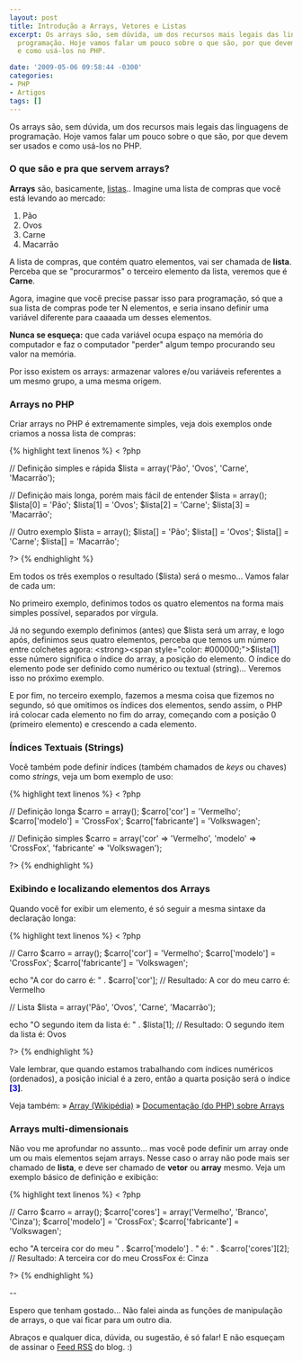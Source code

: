 ```yaml
---
layout: post
title: Introdução a Arrays, Vetores e Listas
excerpt: Os arrays são, sem dúvida, um dos recursos mais legais das linguagens de
  programação. Hoje vamos falar um pouco sobre o que são, por que devem ser usados
  e como usá-los no PHP.

date: '2009-05-06 09:58:44 -0300'
categories:
- PHP
- Artigos
tags: []
---
```

Os arrays são, sem dúvida, um dos recursos mais legais das linguagens de programação. Hoje vamos falar um pouco sobre o que são, por que devem ser usados e como usá-los no PHP.

<h3>O que são e pra que servem arrays?</h3>
<strong>Arrays</strong> são, basicamente, <span style="text-decoration: underline;">listas</span>.. Imagine uma lista de compras que você está levando ao mercado:

<ol>
<li>Pão</li>
<li>Ovos</li>
<li>Carne</li>
<li>Macarrão</li>
</ol>
A lista de compras, que contém quatro elementos, vai ser chamada de <strong>lista</strong>. Perceba que se "procurarmos" o terceiro elemento da lista, veremos que é <strong>Carne</strong>.

Agora, imagine que você precise passar isso para programação, só que a sua lista de compras pode ter N elementos, e seria insano definir uma variável diferente para caaaada um desses elementos.

<strong>Nunca se esqueça:</strong> que cada variável ocupa espaço na memória do computador e faz o computador "perder" algum tempo procurando seu valor na memória.

Por isso existem os arrays: armazenar valores e/ou variáveis referentes a um mesmo grupo, a uma mesma origem.

<h3>Arrays no PHP</h3>
Criar arrays no PHP é extremamente simples, veja dois exemplos onde criamos a nossa lista de compras:


{% highlight text linenos %}
< ?php

// Definição simples e rápida
$lista = array('Pão', 'Ovos', 'Carne', 'Macarrão');

// Definição mais longa, porém mais fácil de entender
$lista = array();
$lista[0] = 'Pão';
$lista[1] = 'Ovos';
$lista[2] = 'Carne';
$lista[3] = 'Macarrão';

// Outro exemplo
$lista = array();
$lista[] = 'Pão';
$lista[] = 'Ovos';
$lista[] = 'Carne';
$lista[] = 'Macarrão';

?>
{% endhighlight %}

Em todos os três exemplos o resultado ($lista) será o mesmo... Vamos falar de cada um:

No primeiro exemplo, definimos todos os quatro elementos na forma mais simples possível, separados por vírgula.

Já no segundo exemplo definimos (antes) que $lista será um array, e logo após, definimos seus quatro elementos, perceba que temos um número entre colchetes agora: <strong><span style="color: #000000;">$lista</span><span style="color: #000080;">[<span style="color: #0000ff;">1</span>]</span></strong> esse número significa o índice do array, a posição do elemento. O índice do elemento pode ser definido como numérico ou textual (string)... Veremos isso no próximo exemplo.

E por fim, no terceiro exemplo, fazemos a mesma coisa que fizemos no segundo, só que omitimos os índices dos elementos, sendo assim, o PHP irá colocar cada elemento no fim do array, começando com a posição 0 (primeiro elemento) e crescendo a cada elemento.

<h3>Índices Textuais (Strings)</h3>
Você também pode definir índices (também chamados de <em>keys</em> ou chaves)  como <em>strings</em>, veja um bom exemplo de uso:


{% highlight text linenos %}
< ?php

// Definição longa
$carro = array();
$carro['cor'] = 'Vermelho';
$carro['modelo'] = 'CrossFox';
$carro['fabricante'] = 'Volkswagen';

// Definição simples
$carro = array('cor' => 'Vermelho', 'modelo' => 'CrossFox', 'fabricante' => 'Volkswagen');

?>
{% endhighlight %}

<h3>Exibindo e localizando elementos dos Arrays</h3>
Quando você for exibir um elemento, é só seguir a mesma sintaxe da declaração longa:


{% highlight text linenos %}
< ?php

// Carro
$carro = array();
$carro['cor'] = 'Vermelho';
$carro['modelo'] = 'CrossFox';
$carro['fabricante'] = 'Volkswagen';

echo "A cor do carro é: " . $carro['cor'];
// Resultado: A cor do meu carro é: Vermelho

// Lista
$lista = array('Pão', 'Ovos', 'Carne', 'Macarrão');

echo "O segundo item da lista é: " . $lista[1];
// Resultado: O segundo item da lista é: Ovos

?>
{% endhighlight %}

Vale lembrar, que quando estamos trabalhando com índices numéricos (ordenados), a posição inicial é a zero, então a quarta posição será o índice<span style="color: #000080;"><strong> [<span style="color: #0000ff;">3</span>]</strong></span>.

Veja também:
» [Array (Wikipédia)](http://pt.wikipedia.org/wiki/Array)
» [Documentação (do PHP) sobre Arrays](http://br2.php.net/manual/pt_BR/language.types.array.php)

<h3>Arrays multi-dimensionais</h3>
Não vou me aprofundar no assunto... mas você pode definir um array onde um ou mais elementos sejam arrays. Nesse caso o array não pode mais ser chamado de <strong>lista</strong>, e deve ser chamado de <strong>vetor</strong> ou <strong>array</strong> mesmo. Veja um exemplo básico de definição e exibição:


{% highlight text linenos %}
< ?php

// Carro
$carro = array();
$carro['cores'] = array('Vermelho', 'Branco', 'Cinza');
$carro['modelo'] = 'CrossFox';
$carro['fabricante'] = 'Volkswagen';

echo "A terceira cor do meu " . $carro['modelo'] . " é: " . $carro['cores'][2];
// Resultado: A terceira cor do meu CrossFox é: Cinza

?>
{% endhighlight %}

--

Espero que tenham gostado... Não falei ainda as funções de manipulação de arrays, o que vai ficar para um outro dia.

Abraços e qualquer dica, dúvida, ou sugestão, é só falar! E não esqueçam de assinar o [Feed RSS](http://feeds2.feedburner.com/ThiagoBelem/Blog) do blog. :)

